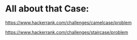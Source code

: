 # All about that Case: 

https://www.hackerrank.com/challenges/camelcase/problem

https://www.hackerrank.com/challenges/staircase/problem
